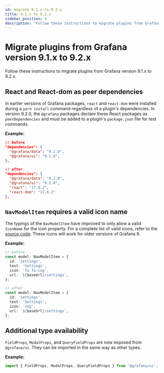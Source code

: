 ```yaml
---
id: migrate-9.1.x-to-9.2.x
title: 9.1.x to 9.2.x
sidebar_position: 4
description: "Follow these instructions to migrate plugins from Grafana version 9.1.x to 9.2.x."
---
```


# Migrate plugins from Grafana version 9.1.x to 9.2.x

Follow these instructions to migrate plugins from Grafana version 9.1.x to 9.2.x.

## React and React-dom as peer dependencies

In earlier versions of Grafana packages, `react` and `react-dom` were installed during a `yarn install` command regardless of a plugin's dependencies. In version 9.2.0, the `@grafana` packages declare these React packages as `peerDependencies` and must be added to a plugin's `package.json` file for test commands.

**Example:**

```json
// before
"dependencies": {
  "@grafana/data": "9.1.0",
  "@grafana/ui": "9.1.0",
},

// after
"dependencies": {
  "@grafana/data": "9.2.0",
  "@grafana/ui": "9.2.0",
  "react": "17.0.2",
  "react-dom": "17.0.2"
},

```

## `NavModelItem` requires a valid icon name

The typings of the `NavModelItem` have improved to only allow a valid `IconName` for the icon property. For a complete list of valid icons, refer to the [source code](https://github.com/grafana/grafana/blob/v9.2.0-beta1/packages/grafana-data/src/types/icon.ts). These icons will work for older versions of Grafana 9.

**Example:**

```ts
// before
const model: NavModelItem = {
  id: 'settings',
  text: 'Settings',
  icon: 'fa fa-cog',
  url: `${baseUrl}/settings`,
};

// after
const model: NavModelItem = {
  id: 'settings',
  text: 'Settings',
  icon: 'cog',
  url: `${baseUrl}/settings`,
};
```

## Additional type availability

`FieldProps`, `ModalProps`, and `QueryFieldProps` are now exposed from `@grafana/ui`. They can be imported in the same way as other types.

**Example:**

```ts
import { FieldProps, ModalProps, QueryFieldProps } from '@grafana/ui';
```

